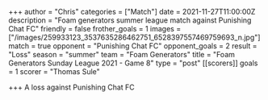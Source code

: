 +++
author = "Chris"
categories = ["Match"]
date = 2021-11-27T11:00:00Z
description = "Foam generators summer league match against Punishing Chat FC"
friendly = false
frother_goals = 1
images = ["/images/259933123_3537635286462751_6528397557469759693_n.jpg"]
match = true
opponent = "Punishing Chat FC"
opponent_goals = 2
result = "Loss"
season = "summer"
team = "Foam Generators"
title = "Foam Generators Sunday League 2021 - Game 8"
type = "post"
[[scorers]]
goals = 1
scorer = "Thomas Sule"

+++
A loss against Punishing Chat FC

